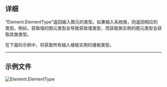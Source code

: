 ## 详细
“Element.ElementType”返回输入图元的类型。如果输入系统族，则返回相应的类型。例如，获取墙的图元类型会导致获取墙类型，而获取族实例的图元类型会获取其族类型。

在下面的示例中，将获取所有输入楼板实例的楼板类型。
___
## 示例文件

![Element.ElementType](./Revit.Elements.Element.ElementType_img.jpg)
